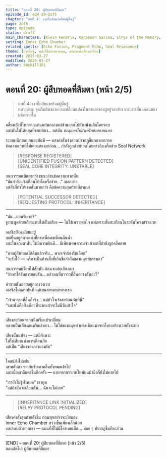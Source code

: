 ```yaml
---
title: "ตอนที่ 20: ผู้สืบทอดที่ลืมตา"
episode_id: ep4-20-2of5
chapter: "บทที่ 4: เงาที่กลับมาพร้อมผู้ตื่นรู้"
page: 2of5
type: episode
status: draft
main_characters: [Klein Fendrix, Kanokwan Sarisa, Elrys of the Memory, Thuren of the Boundary]
setting: Inner Echo Chamber
related_spells: [Echo Fusion, Fragment Echo, Seal Resonance]
theme: [การตื่นรู้, พลังที่ไม่อาจควบคุม, มรดกแห่งเสียงสะท้อน]
created: 2025-03-27
modified: 2025-03-27
author: abckill101
---
```


# ตอนที่ 20: ผู้สืบทอดที่ลืมตา (หน้า 2/5) 

> บทที่ 4: เงาที่กลับมาพร้อมผู้ตื่นรู้  
> หมายเหตุ: จุดเริ่มต้นของความเปลี่ยนแปลงในสายตาของผู้อยู่รอบข้าง และการสั่นคลอนของผนึกภายใน

คลื่นพลังที่ไหลจากแก่นแท่นกลางแผ่ซ่านออกไปยังผนังผลึกโดยรอบ  
และมันไม่ได้หยุดที่ขอบห้อง... แต่มัน *ทะลุออกไปยังเครือข่ายภายนอก*

ระบบผนึกตอบสนองทันที — แสงคำสั่งเร่งด่วนปรากฏขึ้นกลางอากาศ  
ข้อความเวทที่ไม่เคยแสดงมาก่อน... กำลังถูกถ่ายทอดโดยตรงถึงเครือข่าย Seal Network

> [RESPONSE REGISTERED]  
> [UNIDENTIFIED FUSION PATTERN DETECTED]  
> [SEAL CORE INTEGRITY: UNSTABLE]  

กนกวรรณเบิกตากว้างขณะอ่านข้อความพวกนั้น  
“มันกำลังแจ้งเตือนไปทั้งเครือข่าย...” เธอกล่าว  
แต่สิ่งที่ทำให้เธอสั่นมากกว่า คือข้อความสุดท้ายที่ตามมา

> [POTENTIAL SUCCESSOR DETECTED]  
> [REQUESTING PROTOCOL: INHERITANCE]

---

“มัน...ยอมรับเขา?”  
ธูเรนพูดด้วยเสียงแทบไม่เป็นเสียง — ไม่ใช่เพราะตกใจ แต่เพราะสั่นสะเทือนในระดับโครงสร้างเวท

เอลริสยังคงเงียบอยู่  
เธอยืนอยู่กลางแสงที่กระเพื่อมเหมือนผืนน้ำ  
และในดวงตานั้น ไม่มีความยินดี... มีเพียงเศษความจำเก่าแก่ที่กำลังถูกคลี่คลาย

“หากผู้สืบทอดได้ตื่นแล้วจริง... พวกเจ้าต้องรีบเลือก”  
“จะรับไว้ — หรือจะฝืนต้านสิ่งที่เกินขีดจำกัดของมนุษย์ธรรมดา”

กนกวรรณเงียบไปสักพัก ก่อนจะเอ่ยเสียงเบา  
“ถ้าเขาได้รับการยอมรับ... แล้วคนที่มาจากที่อื่นอย่างฉันล่ะ?”

คำถามนั้นลอยอยู่กลางวงเวท  
เอลริสไม่ตอบทันที แต่เบนสายตามาทางเธอ

“เจ้ามาจากที่อื่นก็จริง... แต่หัวใจเจ้าสะท้อนกับที่นี่”  
“และนั่นคือสิ่งเดียวที่ระบบเก่าจะไม่มีวันเข้าใจ”

---

เสียงสะท้อนจากผนึกเริ่มแปรเปลี่ยน  
กลายเป็นเสียงดนตรีแผ่วเบา... ไม่ใช่ของมนุษย์ แต่เหมือนมาจากโครงสร้างเวททั้งระบบ

เสียงนั้นแปร่ง — แต่มีจังหวะ  
ไม่ใช่เสียงแห่งการเตือนภัย  
แต่เป็น “เสียงของการยอมรับ”

---

ไคลน์ยังไม่ขยับ  
เขาหลับตา ราวกับรับเอาคลื่นทั้งหมดเข้าไป  
และเมื่อเขาลืมตาขึ้นอีกครั้ง — แสงจากตราเวทใหม่บนฝ่ามือก็ยังไม่หายไป

“เรายังไม่รู้ทั้งหมด” เขาพูด  
“แต่ถ้ามันจะเลือกฉัน... ฉันจะไม่ถอย”  

---

> [INHERITANCE LINK INITIALIZED]  
> [RELAY PROTOCOL PENDING]

เสียงคำสั่งสุดท้ายดังขึ้น ก่อนทุกอย่างจะเงียบลง  
Inner Echo Chamber สว่างขึ้นเพียงเล็กน้อย  
และรอบตัวพวกเขา — แผนที่ที่ไม่มีใครเคยเห็น... ค่อย ๆ ปรากฏขึ้นทีละส่วน

---

[END] – ตอนที่ 20: ผู้สืบทอดที่ลืมตา (หน้า 2/5)  
ตอนถัดไป: ผู้สืบทอดที่ลืมตา
